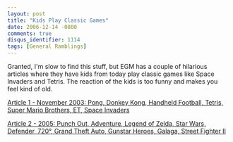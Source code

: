 ```yaml
---
layout: post
title: "Kids Play Classic Games"
date: 2006-12-14 -0800
comments: true
disqus_identifier: 1114
tags: [General Ramblings]
---
```

Granted, I'm slow to find this stuff, but EGM has a couple of hilarious
articles where they have kids from today play classic games like Space
Invaders and Tetris. The reaction of the kids is too funny and makes you
feel kind of old.
 
 [Article 1 - November 2003: Pong, Donkey Kong, Handheld Football,
Tetris, Super Mario Brothers, ET, Space
Invaders](http://www.lyberty.com/blog/articles/childs_play.htm)
 
 [Article 2 - 2005: Punch Out, Adventure, Legend of Zelda, Star Wars,
Defender, 720°, Grand Theft Auto, Gunstar Heroes, Galaga, Street Fighter
II](http://www.1up.com/do/feature?pager.offset=0&cId=3137498)
